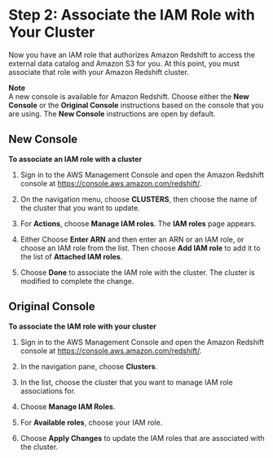 # Step 2: Associate the IAM Role with Your Cluster<a name="c-getting-started-using-spectrum-add-role"></a>

Now you have an IAM role that authorizes Amazon Redshift to access the external data catalog and Amazon S3 for you\. At this point, you must associate that role with your Amazon Redshift cluster\.

**Note**  
A new console is available for Amazon Redshift\. Choose either the **New Console** or the **Original Console** instructions based on the console that you are using\. The **New Console** instructions are open by default\.

## New Console<a name="spectrum-iam-role"></a>

**To associate an IAM role with a cluster**

1. Sign in to the AWS Management Console and open the Amazon Redshift console at [https://console\.aws\.amazon\.com/redshift/](https://console.aws.amazon.com/redshift/)\.

1. On the navigation menu, choose **CLUSTERS**, then choose the name of the cluster that you want to update\. 

1. For **Actions**, choose **Manage IAM roles**\. The **IAM roles** page appears\. 

1. Either Choose **Enter ARN** and then enter an ARN or an IAM role, or choose an IAM role from the list\. Then choose **Add IAM role** to add it to the list of **Attached IAM roles**\. 

1. Choose **Done** to associate the IAM role with the cluster\. The cluster is modified to complete the change\. 

## Original Console<a name="spectrum-iam-role-originalconsole"></a><a name="spectrum-get-started-add-role"></a>

**To associate the IAM role with your cluster**

1. Sign in to the AWS Management Console and open the Amazon Redshift console at [https://console\.aws\.amazon\.com/redshift/](https://console.aws.amazon.com/redshift/)\.

1. In the navigation pane, choose **Clusters**\.

1. In the list, choose the cluster that you want to manage IAM role associations for\.

1. Choose **Manage IAM Roles**\.

1. For **Available roles**, choose your IAM role\. 

1. Choose **Apply Changes** to update the IAM roles that are associated with the cluster\.